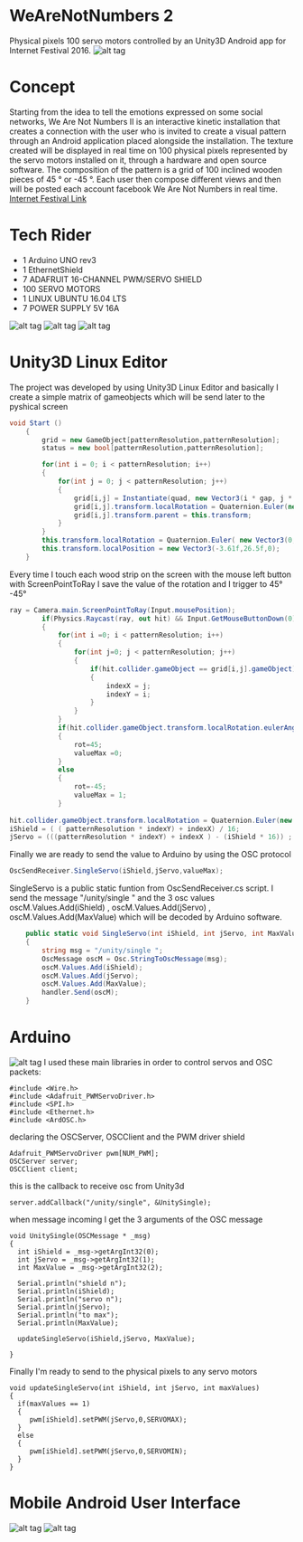 # WeAreNotNumbers 2
Physical pixels 100 servo motors controlled by an Unity3D Android app for Internet Festival 2016.
![alt tag](https://dl.dropboxusercontent.com/u/10907181/githubimages/wearenotnumbers/3.jpg)
# Concept
Starting from the idea to tell the emotions expressed on some social networks, We Are Not Numbers II is an interactive kinetic installation that creates a connection with the user who is invited to create a visual pattern through an Android application placed alongside the installation. The texture created will be displayed in real time on 100 physical pixels represented by the servo motors installed on it, through a hardware and open source software. The composition of the pattern is a grid of 100 inclined wooden pieces of 45 ° or -45 °. Each user then compose different views and then will be posted each account facebook We Are Not Numbers in real time.
[Internet Festival Link](http://www.internetfestival.it/en/eventi/we-are-not-numbers-ii/) 

# Tech Rider
* 1 Arduino UNO rev3
* 1 EthernetShield
* 7 ADAFRUIT 16-CHANNEL PWM/SERVO SHIELD
* 100 SERVO MOTORS
* 1 LINUX UBUNTU 16.04 LTS 
* 7 POWER SUPPLY 5V 16A

![alt tag](https://dl.dropboxusercontent.com/u/10907181/githubimages/wearenotnumbers/4.jpg)
![alt tag](https://dl.dropboxusercontent.com/u/10907181/githubimages/wearenotnumbers/5.jpg)
![alt tag](https://dl.dropboxusercontent.com/u/10907181/githubimages/wearenotnumbers/6.jpg)

# Unity3D Linux Editor
The project was developed by using Unity3D Linux Editor and basically I create a simple matrix of gameobjects which will be send later to the pyshical screen
```C#
void Start () 
	{
		grid = new GameObject[patternResolution,patternResolution];
		status = new bool[patternResolution,patternResolution];

		for(int i = 0; i < patternResolution; i++)
		{
			for(int j = 0; j < patternResolution; j++)
			{
				grid[i,j] = Instantiate(quad, new Vector3(i * gap, j * gap, 0), Quaternion.identity) as GameObject;
				grid[i,j].transform.localRotation = Quaternion.Euler(new Vector3(0,0,rot));
				grid[i,j].transform.parent = this.transform;
			}
		}
		this.transform.localRotation = Quaternion.Euler( new Vector3(0,0,-90));
		this.transform.localPosition = new Vector3(-3.61f,26.5f,0);
	}
```
Every time I touch each wood strip on the screen with the mouse left button with ScreenPointToRay I save the value of the rotation and I trigger to 45° -45°
```C#
ray = Camera.main.ScreenPointToRay(Input.mousePosition);
		if(Physics.Raycast(ray, out hit) && Input.GetMouseButtonDown(0))
		{
			for(int i =0; i < patternResolution; i++)
			{
				for(int j=0; j < patternResolution; j++)
				{
					if(hit.collider.gameObject == grid[i,j].gameObject)
					{
						indexX = j;
						indexY = i;
					}
				}
			}
			if(hit.collider.gameObject.transform.localRotation.eulerAngles.z > 180)
			{
				rot=45;
				valueMax =0;
			}
			else
			{
				rot=-45;
				valueMax = 1;
			}
			
hit.collider.gameObject.transform.localRotation = Quaternion.Euler(new Vector3(0,0,(int)rot));
iShield = ( ( patternResolution * indexY) + indexX) / 16;
jServo = (((patternResolution * indexY) + indexX ) - (iShield * 16)) ;
```
Finally we are ready to send the value to Arduino by using the OSC protocol
```C#
OscSendReceiver.SingleServo(iShield,jServo,valueMax);
```
SingleServo is a public static funtion from OscSendReceiver.cs script. I send the message "/unity/single " and the 3 osc values oscM.Values.Add(iShield) , oscM.Values.Add(jServo) , oscM.Values.Add(MaxValue) which will be decoded by Arduino software.

```C#
	public static void SingleServo(int iShield, int jServo, int MaxValue)
	{
		string msg = "/unity/single ";
		OscMessage oscM = Osc.StringToOscMessage(msg);
		oscM.Values.Add(iShield);
		oscM.Values.Add(jServo);
		oscM.Values.Add(MaxValue);
		handler.Send(oscM);
	}

```
# Arduino
![alt tag](https://dl.dropboxusercontent.com/u/10907181/githubimages/wearenotnumbers/8.jpg)
I used these main libraries in order to control servos and OSC packets: 
```Arduino
#include <Wire.h>
#include <Adafruit_PWMServoDriver.h>
#include <SPI.h>
#include <Ethernet.h>
#include <ArdOSC.h>
```
declaring the OSCServer, OSCClient and the PWM driver shield
```Arduino
Adafruit_PWMServoDriver pwm[NUM_PWM];
OSCServer server;
OSCClient client;
```

this is the callback to receive osc from Unity3d
```Arduino
server.addCallback("/unity/single", &UnitySingle);
```
when message incoming I get the 3 arguments of the OSC message
```Arduino
void UnitySingle(OSCMessage * _msg)
{
  int iShield = _msg->getArgInt32(0);
  int jServo = _msg->getArgInt32(1);
  int MaxValue = _msg->getArgInt32(2);

  Serial.println("shield n");
  Serial.println(iShield);
  Serial.println("servo n");
  Serial.println(jServo);
  Serial.println("to max");
  Serial.println(MaxValue);

  updateSingleServo(iShield,jServo, MaxValue);
 
}
```
Finally I'm ready to send to the physical pixels to any servo motors
```Arduino
void updateSingleServo(int iShield, int jServo, int maxValues)
{
  if(maxValues == 1)
  {
     pwm[iShield].setPWM(jServo,0,SERVOMAX);
  }
  else
  {
     pwm[iShield].setPWM(jServo,0,SERVOMIN);
  } 
}
```
# Mobile Android User Interface
![alt tag](https://dl.dropboxusercontent.com/u/10907181/githubimages/wearenotnumbers/1.jpg)
![alt tag](https://dl.dropboxusercontent.com/u/10907181/githubimages/wearenotnumbers/2.jpg)




